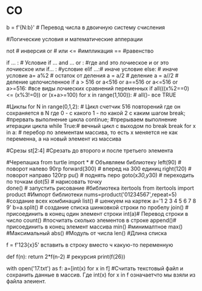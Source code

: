 

# СО
b = f'{N:b}' # Перевод числа в двоичную систему счисления

#Логические условия и математические апперации

not # инверсия
or # или
<= #импликация
== #равенство

if ... : # Условие
if ... and ... or : #где and это лочиеское и or это лочиеское или
if... : #условие 
elif ...:# иначе условие
else: # иначе условие
 a= a%2 # остаток от деления
 a = a/2 # деление
 a = a//2 # деление целочисленное
 if a > 516 or a<516 or a==516 or a<=516 or a>=516: #все виды лочиеских сравнений переменных
 if all(((x%2==0) <= (x%3!=0)) or (x+a>=100) for x in range(1,100)): # all()- все TRUE
 
 
 #Циклы
for N in range(0,1,2): # Цикл счетчик 516 повторений где он сохраняется в N где 0 - с какого 1 - по какой 2 с каким шагом
break; #прервать выполнение цикла
continue; #прерываем выполнение итерации цикла
while True:# вечный цикл с выходом по break
    break
for x in a: # перебор по элементам массива, то есть х меняется не как переменна, а на новый элемент из массива


 #Срезы
st[2:4] #Срезать до второго и после третьего элемента
 
 #Черепашка
from turtle import * # Объявляем библиотеку
left(90)     # поворот налево 90гр
forward(300) # вперед на 300 единиц
right(120)   # поворот направо 120гр
pu()         # поднять перо
goto(x*30,y*30)  # переходить по точкам
dot(5)           # нарисовать точку          
done()           # запустить рисование
#библиотека itertools
from itertools import product #Импорт библиотеки 
nums=product('01234567',repeat=5) #создание всех комбинаций
list() # шенкуем на картеж
a='1 2 3 4 5 6 7 8 9'
b=a.split()  # создание списка шинковкой строки по пробелу
join() # присоединить в конец один элемент строки
int(a)# Перевод строки в число
count() #посчитать сколько элементов в строке
append()# присоединить в конец элемент массива
min() #минималтное
max() #Максимальный
abs() #Модуль от числа
len() #Длина списка

f = f'123{x}5' вставить в строку вместо ч какую-то переменную

def f(n):
   return 2*f(n-2)      # рекурсия
print(f(26))

with open('17.txt') as f:
        a=[int(x) for x in f] #Считать текстовый файл и сохранить данные в массив. Где int(x) for x in f означаетчто мы взяли из файла элеиент.

